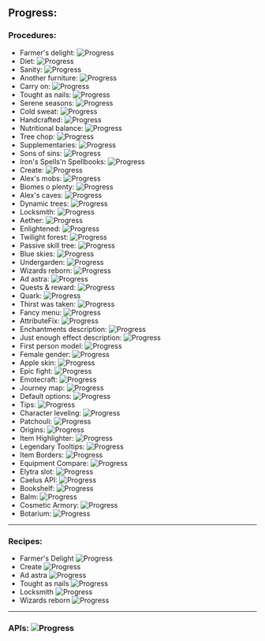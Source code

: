 ## Progress:
### Procedures:
 - Farmer's delight: ![Progress](https://geps.dev/progress/100)
 - Diet: ![Progress](https://geps.dev/progress/100)
 - Sanity: ![Progress](https://geps.dev/progress/100)
 - Another furniture: ![Progress](https://geps.dev/progress/100)
 - Carry on: ![Progress](https://geps.dev/progress/100)
 - Tought as nails: ![Progress](https://geps.dev/progress/100)
 - Serene seasons: ![Progress](https://geps.dev/progress/100)
 - Cold sweat: ![Progress](https://geps.dev/progress/100)
 - Handcrafted: ![Progress](https://geps.dev/progress/100)
 - Nutritional balance: ![Progress](https://geps.dev/progress/100)
 - Tree chop: ![Progress](https://geps.dev/progress/100)
 - Supplementaries: ![Progress](https://geps.dev/progress/100)
 - Sons of sins: ![Progress](https://geps.dev/progress/100)
 - Iron's Spells'n Spellbooks: ![Progress](https://geps.dev/progress/100)
 - Create: ![Progress](https://geps.dev/progress/100)
 - Alex's mobs: ![Progress](https://geps.dev/progress/100)
 - Biomes o plenty: ![Progress](https://geps.dev/progress/100)
 - Alex's caves: ![Progress](https://geps.dev/progress/100)
 - Dynamic trees: ![Progress](https://geps.dev/progress/100)
 - Locksmith: ![Progress](https://geps.dev/progress/100)
 - Aether: ![Progress](https://geps.dev/progress/100)
 - Enlightened: ![Progress](https://geps.dev/progress/100)
 - Twilight forest: ![Progress](https://geps.dev/progress/100)
 - Passive skill tree: ![Progress](https://geps.dev/progress/100)
 - Blue skies: ![Progress](https://geps.dev/progress/100)
 - Undergarden: ![Progress](https://geps.dev/progress/100)
 - Wizards reborn: ![Progress](https://geps.dev/progress/100)
 - Ad astra: ![Progress](https://geps.dev/progress/100)
 - Quests & reward: ![Progress](https://geps.dev/progress/100)
 - Quark: ![Progress](https://geps.dev/progress/100)
 - Thirst was taken: ![Progress](https://geps.dev/progress/100)
 - Fancy menu: ![Progress](https://geps.dev/progress/100)
 - AttributeFix: ![Progress](https://geps.dev/progress/100)
 - Enchantments description: ![Progress](https://geps.dev/progress/100)
 - Just enough effect description: ![Progress](https://geps.dev/progress/100)
 - First person model: ![Progress](https://geps.dev/progress/100)
 - Female gender: ![Progress](https://geps.dev/progress/100)
 - Apple skin: ![Progress](https://geps.dev/progress/100)
 - Epic fight: ![Progress](https://geps.dev/progress/0)
 - Emotecraft: ![Progress](https://geps.dev/progress/10)
 - Journey map: ![Progress](https://geps.dev/progress/0)
 - Default options: ![Progress](https://geps.dev/progress/100)
 - Tips: ![Progress](https://geps.dev/progress/60)
 - Character leveling: ![Progress](https://geps.dev/progress/0)
 - Patchouli: ![Progress](https://geps.dev/progress/0)
 - Origins: ![Progress](https://geps.dev/progress/0)
 - Item Highlighter: ![Progress](https://geps.dev/progress/0)
 - Legendary Tooltips: ![Progress](https://geps.dev/progress/0)
 - Item Borders: ![Progress](https://geps.dev/progress/0)
 - Equipment Compare: ![Progress](https://geps.dev/progress/0)
 - Elytra slot: ![Progress](https://geps.dev/progress/100)
 - Caelus API: ![Progress](https://geps.dev/progress/100)
 - Bookshelf: ![Progress](https://geps.dev/progress/0)
 - Balm: ![Progress](https://geps.dev/progress/100)
 - Cosmetic Armory: ![Progress](https://geps.dev/progress/0)
 - Botarium: ![Progress](https://geps.dev/progress/0)

---

### Recipes: 
- Farmer's Delight ![Progress](https://geps.dev/progress/99)
- Create ![Progress](https://geps.dev/progress/0)
- Ad astra ![Progress](https://geps.dev/progress/0)
- Tought as nails ![Progress](https://geps.dev/progress/0)
- Locksmith ![Progress](https://geps.dev/progress/0)
- Wizards reborn ![Progress](https://geps.dev/progress/0)

---

### APIs: ![Progress](https://geps.dev/progress/31)
